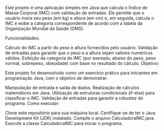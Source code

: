 Este projeto é uma aplicação simples em Java que calcula o Índice de Massa Corporal (IMC) com validação de entradas. Ele permite que o usuário insira seu peso (em kg) e altura (em cm) e, em seguida, calcula o IMC e exibe a categoria correspondente de acordo com a tabela da Organização Mundial da Saúde (OMS).

Funcionalidades:

Cálculo do IMC a partir do peso e altura fornecidos pelo usuário.
Validação de entradas para garantir que o peso e a altura sejam valores numéricos válidos.
Exibição da categoria do IMC (por exemplo, abaixo do peso, peso normal, sobrepeso, obesidade) com base no resultado do cálculo.
Objetivo:

Este projeto foi desenvolvido como um exercício prático para iniciantes em programação Java, com o objetivo de demonstrar:

Manipulação de entrada e saída de dados.
Realização de cálculos matemáticos em Java.
Utilização de estruturas condicionais (if-else) para classificar o IMC.
Validação de entradas para garantir a robustez do programa.
Como executar:

Clone este repositório para sua máquina local.
Certifique-se de ter o Java Development Kit (JDK) instalado.
Compile o arquivo CalculadoraIMC.java.
Execute a classe CalculadoraIMC para iniciar o programa.
